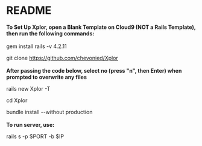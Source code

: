 # README

**To Set Up Xplor, open a Blank Template on Cloud9 (NOT a Rails Template), then run the following commands:**
<br><br>
gem install rails -v 4.2.11

git clone https://github.com/chevonied/Xplor
<br><br>
**After passing the code below, select no (press "n", then Enter) when prompted to overwrite any files**

rails new Xplor -T

cd Xplor

bundle install --without production
<br><br>
**To run server, use:**

rails s -p $PORT -b $IP
